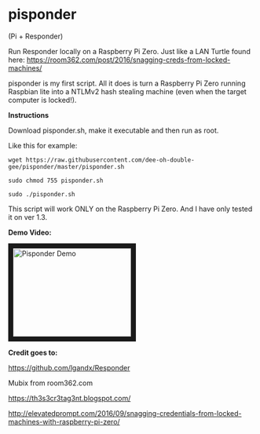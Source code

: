 # pisponder
(Pi + Responder)

Run Responder locally on a Raspberry Pi Zero. Just like a LAN Turtle found here:
https://room362.com/post/2016/snagging-creds-from-locked-machines/



pisponder is my first script. All it does is turn a Raspberry Pi Zero running Raspbian lite into a NTLMv2 hash stealing machine (even when the target computer is locked!).

**Instructions**

Download pisponder.sh, make it executable and then run as root.

Like this for example:
```
wget https://raw.githubusercontent.com/dee-oh-double-gee/pisponder/master/pisponder.sh

sudo chmod 755 pisponder.sh

sudo ./pisponder.sh
```
This script will work ONLY on the Raspberry Pi Zero. And I have only tested it on ver 1.3.

**Demo Video:**

<a href="http://www.youtube.com/watch?feature=player_embedded&v=0Rrhi5nXQ2k
" target="_blank"><img src="http://img.youtube.com/vi/0Rrhi5nXQ2k/0.jpg" 
alt="Pisponder Demo" width="240" height="180" border="10" /></a>

**Credit goes to:**

https://github.com/lgandx/Responder

Mubix from room362.com

https://th3s3cr3tag3nt.blogspot.com/

http://elevatedprompt.com/2016/09/snagging-credentials-from-locked-machines-with-raspberry-pi-zero/

